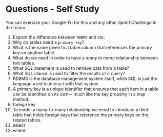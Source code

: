 # Questions - Self Study

You can exercise your Google-Fu for this and any other _Sprint Challenge_ in the future.

1.  Explain the difference between `RDBMS` and `SQL`.
1.  Why do tables need a `primary key`?
1.  What is the name given to a table column that references the primary key
    on another table.
1.  What do we need in order to have a _many to many_ relationship between two
    tables.
1.  What SQL statement is used to retrieve data from a table?
1.  What SQL clause is used to filter the results of a query?
1.  RDBMS is the database management system itself, while SQL is just the language used to interact with that system.
2.  A primary key is a unique identifier that ensures that each item in a table can be identified on its own--
    much like the key property in a map method.
3.  foreign key
4.  To model a many-to-many relationship we need to introduce a third table that holds foreign keys that reference the 
    primary keys on the related tables.
5.  select
6.  where